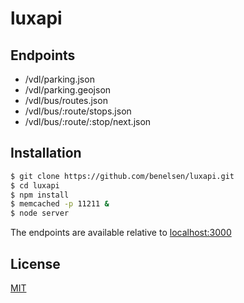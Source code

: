 # luxapi

## Endpoints
- /vdl/parking.json
- /vdl/parking.geojson
- /vdl/bus/routes.json
- /vdl/bus/:route/stops.json
- /vdl/bus/:route/:stop/next.json

## Installation

```bash
$ git clone https://github.com/benelsen/luxapi.git
$ cd luxapi
$ npm install
$ memcached -p 11211 &
$ node server
```
The endpoints are available relative to [localhost:3000](http://localhost:3000/)

## License

[MIT](LICENSE)
